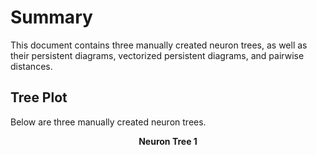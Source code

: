 # Summary
This document contains three manually created neuron trees, as well as their persistent diagrams, vectorized persistent diagrams, and pairwise distances.

## Tree Plot
Below are three manually created neuron trees.
<p align="center">
  <b>Neuron Tree 1</b><br>
</p>

